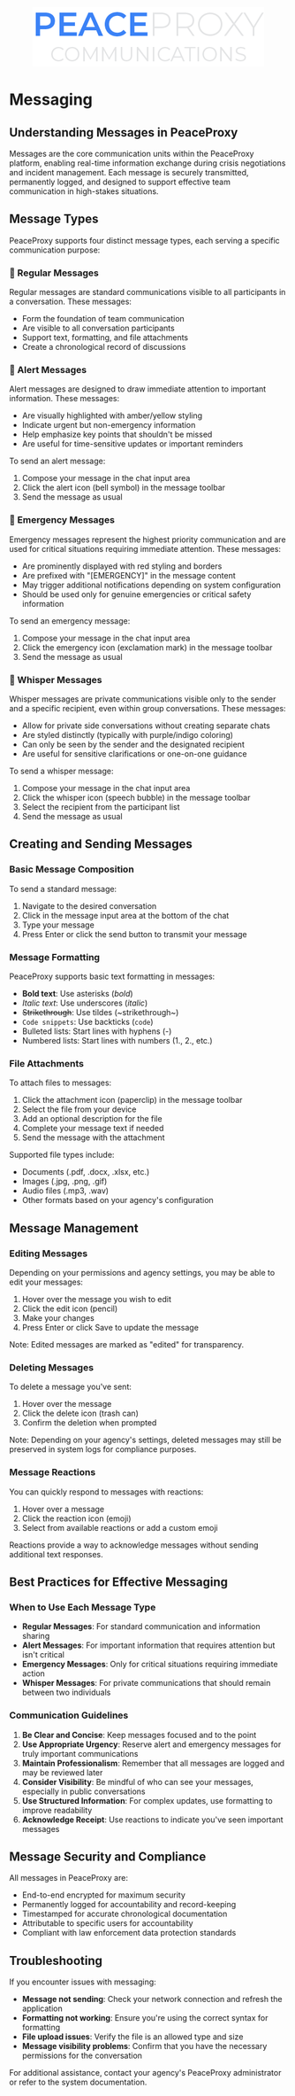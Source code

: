 <p align="center">
  <img src="../../assets/PeaceProxyLogoDark.png" alt="PeaceProxy Logo">
</p>

# Messaging

## Understanding Messages in PeaceProxy

Messages are the core communication units within the PeaceProxy platform, enabling real-time information exchange during
crisis negotiations and incident management. Each message is securely transmitted, permanently logged, and designed to
support effective team communication in high-stakes situations.

## Message Types

PeaceProxy supports four distinct message types, each serving a specific communication purpose:

### 🔹 Regular Messages

Regular messages are standard communications visible to all participants in a conversation. These messages:

- Form the foundation of team communication
- Are visible to all conversation participants
- Support text, formatting, and file attachments
- Create a chronological record of discussions

### 🔹 Alert Messages

Alert messages are designed to draw immediate attention to important information. These messages:

- Are visually highlighted with amber/yellow styling
- Indicate urgent but non-emergency information
- Help emphasize key points that shouldn't be missed
- Are useful for time-sensitive updates or important reminders

To send an alert message:

1. Compose your message in the chat input area
2. Click the alert icon (bell symbol) in the message toolbar
3. Send the message as usual

### 🔹 Emergency Messages

Emergency messages represent the highest priority communication and are used for critical situations requiring immediate
attention. These messages:

- Are prominently displayed with red styling and borders
- Are prefixed with "[EMERGENCY]" in the message content
- May trigger additional notifications depending on system configuration
- Should be used only for genuine emergencies or critical safety information

To send an emergency message:

1. Compose your message in the chat input area
2. Click the emergency icon (exclamation mark) in the message toolbar
3. Send the message as usual

### 🔹 Whisper Messages

Whisper messages are private communications visible only to the sender and a specific recipient, even within group
conversations. These messages:

- Allow for private side conversations without creating separate chats
- Are styled distinctly (typically with purple/indigo coloring)
- Can only be seen by the sender and the designated recipient
- Are useful for sensitive clarifications or one-on-one guidance

To send a whisper message:

1. Compose your message in the chat input area
2. Click the whisper icon (speech bubble) in the message toolbar
3. Select the recipient from the participant list
4. Send the message as usual

## Creating and Sending Messages

### Basic Message Composition

To send a standard message:

1. Navigate to the desired conversation
2. Click in the message input area at the bottom of the chat
3. Type your message
4. Press Enter or click the send button to transmit your message

### Message Formatting

PeaceProxy supports basic text formatting in messages:

- **Bold text**: Use asterisks (*bold*)
- *Italic text*: Use underscores (_italic_)
- ~~Strikethrough~~: Use tildes (~strikethrough~)
- `Code snippets`: Use backticks (`code`)
- Bulleted lists: Start lines with hyphens (-)
- Numbered lists: Start lines with numbers (1., 2., etc.)

### File Attachments

To attach files to messages:

1. Click the attachment icon (paperclip) in the message toolbar
2. Select the file from your device
3. Add an optional description for the file
4. Complete your message text if needed
5. Send the message with the attachment

Supported file types include:

- Documents (.pdf, .docx, .xlsx, etc.)
- Images (.jpg, .png, .gif)
- Audio files (.mp3, .wav)
- Other formats based on your agency's configuration

## Message Management

### Editing Messages

Depending on your permissions and agency settings, you may be able to edit your messages:

1. Hover over the message you wish to edit
2. Click the edit icon (pencil)
3. Make your changes
4. Press Enter or click Save to update the message

Note: Edited messages are marked as "edited" for transparency.

### Deleting Messages

To delete a message you've sent:

1. Hover over the message
2. Click the delete icon (trash can)
3. Confirm the deletion when prompted

Note: Depending on your agency's settings, deleted messages may still be preserved in system logs for compliance
purposes.

### Message Reactions

You can quickly respond to messages with reactions:

1. Hover over a message
2. Click the reaction icon (emoji)
3. Select from available reactions or add a custom emoji

Reactions provide a way to acknowledge messages without sending additional text responses.

## Best Practices for Effective Messaging

### When to Use Each Message Type

- **Regular Messages**: For standard communication and information sharing
- **Alert Messages**: For important information that requires attention but isn't critical
- **Emergency Messages**: Only for critical situations requiring immediate action
- **Whisper Messages**: For private communications that should remain between two individuals

### Communication Guidelines

1. **Be Clear and Concise**: Keep messages focused and to the point
2. **Use Appropriate Urgency**: Reserve alert and emergency messages for truly important communications
3. **Maintain Professionalism**: Remember that all messages are logged and may be reviewed later
4. **Consider Visibility**: Be mindful of who can see your messages, especially in public conversations
5. **Use Structured Information**: For complex updates, use formatting to improve readability
6. **Acknowledge Receipt**: Use reactions to indicate you've seen important messages

## Message Security and Compliance

All messages in PeaceProxy are:

- End-to-end encrypted for maximum security
- Permanently logged for accountability and record-keeping
- Timestamped for accurate chronological documentation
- Attributable to specific users for accountability
- Compliant with law enforcement data protection standards

## Troubleshooting

If you encounter issues with messaging:

- **Message not sending**: Check your network connection and refresh the application
- **Formatting not working**: Ensure you're using the correct syntax for formatting
- **File upload issues**: Verify the file is an allowed type and size
- **Message visibility problems**: Confirm that you have the necessary permissions for the conversation

For additional assistance, contact your agency's PeaceProxy administrator or refer to the system documentation.